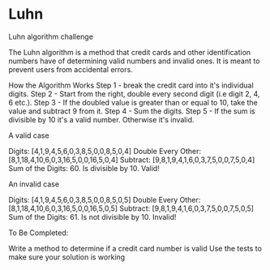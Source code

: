 # Luhn
Luhn algorithm challenge

The Luhn algorithm is a method that credit cards and other identification numbers have of determining valid numbers and invalid ones. It is meant to prevent users from accidental errors.

How the Algorithm Works
Step 1 - break the credit card into it's individual digits.
Step 2 - Start from the right, double every second digit (i.e digit 2, 4, 6 etc.).
Step 3 - If the doubled value is greater than or equal to 10, take the value and subtract 9 from it.
Step 4 - Sum the digits.
Step 5 - If the sum is divisible by 10 it's a valid number. Otherwise it's invalid.

A valid case

Digits:	[4,1,9,4,5,6,0,3,8,5,0,0,8,5,0,4]
Double Every Other:	[8,1,18,4,10,6,0,3,16,5,0,0,16,5,0,4]
Subtract: [9,8,1,9,4,1,6,0,3,7,5,0,0,7,5,0,4]
Sum of the Digits: 60. Is divisible by 10. Valid!

An invalid case

Digits:	[4,1,9,4,5,6,0,3,8,5,0,0,8,5,0,5]
Double Every Other:	[8,1,18,4,10,6,0,3,16,5,0,0,16,5,0,5]
Subtract: [9,8,1,9,4,1,6,0,3,7,5,0,0,7,5,0,5]
Sum of the Digits: 61. Is not divisible by 10. Invalid!

To Be Completed:

Write a method to determine if a credit card number is valid
Use the tests to make sure your solution is working
